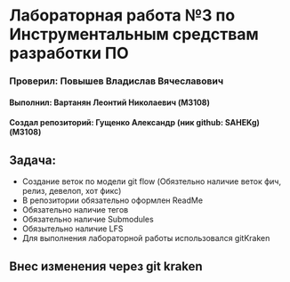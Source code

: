 # Лабораторная работа №3 по Инструментальным средствам разработки ПО

### Проверил: Повышев Владислав Вячеславович
#### Выполнил: Вартанян Леонтий Николаевич (M3108)
#### Создал репозиторий: Гущенко Александр (ник github: SAHEKg) (M3108)

## Задача:
* Создание веток по модели git flow (Обязтельно наличие веток фич, релиз, девелоп, хот фикс)
* В репозитории обязательно оформлен ReadMe
* Обязательно наличие тегов
* Обязательно наличие Submodules
* Обязытельно наличие LFS
* Для выполнения лабораторной работы использовался gitKraken


## Внес изменения через git kraken
